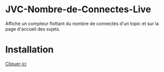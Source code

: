 # JVC-Nombre-de-Connectes-Live
Affiche un compteur flottant du nombre de connectés d'un topic et sur la page d'accueil des sujets.

# Installation
[Cliquer ici](https://github.com/moyaona/JVC-Nombre-de-Connectes-Live/raw/refs/heads/main/JVC%20-%20Nombre%20de%20Connect%C3%A9s%20Live.user.js)
